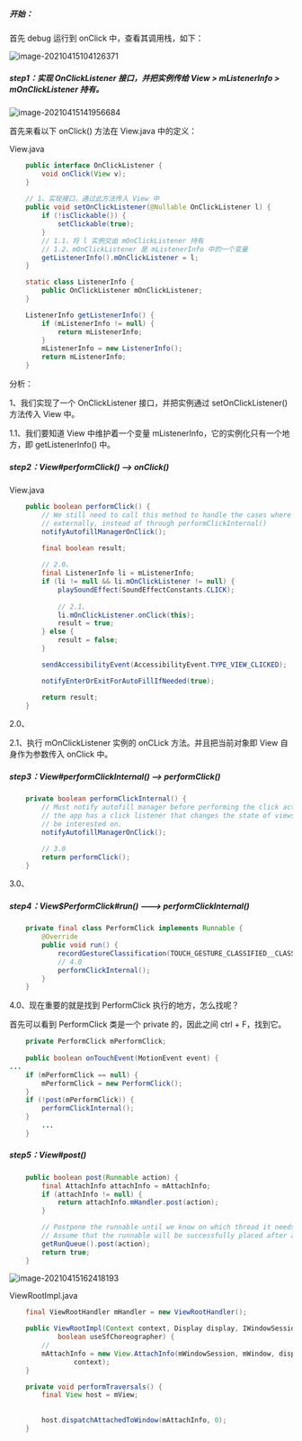 ##### 开始：

首先 debug 运行到 onClick 中，查看其调用栈，如下：

![image-20210415104126371](C:\Users\NJCS\AppData\Roaming\Typora\typora-user-images\image-20210415104126371.png)

##### step1：实现 OnClickListener 接口，并把实例传给 View > mListenerInfo > mOnClickListener 持有。

![image-20210415141956684](C:\Users\NJCS\AppData\Roaming\Typora\typora-user-images\image-20210415141956684.png)

首先来看以下 onClick() 方法在 View.java 中的定义：

View.java

```java
    public interface OnClickListener {
        void onClick(View v);
    }
    
	// 1、实现接口，通过此方法传入 View 中
    public void setOnClickListener(@Nullable OnClickListener l) {
        if (!isClickable()) {
            setClickable(true);
        }
        // 1.1、将 l 实例交由 mOnClickListener 持有
        // 1.2、mOnClickListener 是 mListenerInfo 中的一个变量
        getListenerInfo().mOnClickListener = l;
    }    

    static class ListenerInfo {
        public OnClickListener mOnClickListener;		
	}

    ListenerInfo getListenerInfo() {
        if (mListenerInfo != null) {
            return mListenerInfo;
        }
        mListenerInfo = new ListenerInfo();
        return mListenerInfo;
    }
```

分析：

1、我们实现了一个 OnClickListener 接口，并把实例通过 setOnClickListener() 方法传入 View 中。

1.1、我们要知道 View 中维护着一个变量 mListenerInfo，它的实例化只有一个地方，即 getListenerInfo() 中。

##### step2：View#performClick() --> onClick()

View.java

```java
    public boolean performClick() {
        // We still need to call this method to handle the cases where performClick() was called
        // externally, instead of through performClickInternal()
        notifyAutofillManagerOnClick();

        final boolean result;
        
        // 2.0、
        final ListenerInfo li = mListenerInfo;
        if (li != null && li.mOnClickListener != null) {
            playSoundEffect(SoundEffectConstants.CLICK);
            
            // 2.1、
            li.mOnClickListener.onClick(this);
            result = true;
        } else {
            result = false;
        }

        sendAccessibilityEvent(AccessibilityEvent.TYPE_VIEW_CLICKED);

        notifyEnterOrExitForAutoFillIfNeeded(true);

        return result;
    }
```

2.0、

2.1、执行 mOnClickListener 实例的 onCLick 方法。并且把当前对象即 View 自身作为参数传入 onClick 中。

##### step3：View#performClickInternal() --> performClick()

```java
    private boolean performClickInternal() {
        // Must notify autofill manager before performing the click actions to avoid scenarios where
        // the app has a click listener that changes the state of views the autofill service might
        // be interested on.
        notifyAutofillManagerOnClick();

        // 3.0
        return performClick();
    }
```

3.0、

##### step4：View$PerformClick#run() ---> performClickInternal()

```java
    private final class PerformClick implements Runnable {
        @Override
        public void run() {
            recordGestureClassification(TOUCH_GESTURE_CLASSIFIED__CLASSIFICATION__SINGLE_TAP);
            // 4.0
            performClickInternal();
        }
    }
```

4.0、现在重要的就是找到 PerformClick 执行的地方，怎么找呢？

首先可以看到 PerformClick 类是一个 private 的，因此之间 ctrl + F，找到它。

```java
	private PerformClick mPerformClick;
	
    public boolean onTouchEvent(MotionEvent event) {
...
	if (mPerformClick == null) {
    	mPerformClick = new PerformClick();
	}
	if (!post(mPerformClick)) {
    	performClickInternal();
	}
        ...
    }
```

##### step5：View#post()

```java
    public boolean post(Runnable action) {
        final AttachInfo attachInfo = mAttachInfo;
        if (attachInfo != null) {
            return attachInfo.mHandler.post(action);
        }

        // Postpone the runnable until we know on which thread it needs to run.
        // Assume that the runnable will be successfully placed after attach.
        getRunQueue().post(action);
        return true;
    }
```

![image-20210415162418193](C:\Users\NJCS\AppData\Roaming\Typora\typora-user-images\image-20210415162418193.png)



ViewRootImpl.java

```java
    final ViewRootHandler mHandler = new ViewRootHandler();
    
	public ViewRootImpl(Context context, Display display, IWindowSession session,
            boolean useSfChoreographer) {
        // 
        mAttachInfo = new View.AttachInfo(mWindowSession, mWindow, display, this, mHandler, this,
                context);        
    }

	private void performTraversals() {
        final View host = mView;
        
        
        host.dispatchAttachedToWindow(mAttachInfo, 0);
	}
```

